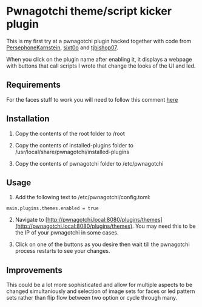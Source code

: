 # Pwnagotchi theme/script kicker plugin

This is my first try at a pwnagotchi plugin hacked together with code from [PersephoneKarnstein](https://github.com/PersephoneKarnstein/egirl-pwnagotchi), [sixt0o](https://github.com/sixt0o/f0xtr0t) and [tjbishop07](https://github.com/tjbishop07/pwnagotchi-plugins/blob/main/wardrive.py).

When you click on the plugin name after enabling it, it displays a webpage with buttons that call scripts I wrote that change the looks of the UI and led.

## Requirements

For the faces stuff to work you will need to follow this comment [here](https://github.com/PersephoneKarnstein/egirl-pwnagotchi/issues/1#issuecomment-1397549459)

## Installation

1. Copy the contents of the root folder to /root

2. Copy the contents of installed-plugins folder to /usr/local/share/pwnagotchi/installed-plugins

3. Copy the contents of pwnagotchi folder to /etc/pwnagotchi

## Usage

1. Add the following text to /etc/pwnagotchi/config.toml:

`main.plugins.themes.enabled = true`

2. Navigate to [http://pwnagotchi.local:8080/plugins/themes](http://pwnagotchi.local:8080/plugins/themes).  You may need this to be the IP of your pwnagotchi in some cases.

3. Click on one of the buttons as you desire then wait till the pwnagotchi process restarts to see your changes.

## Improvements

This could be a lot more sophisticated and allow for multiple aspects to be changed simultaniously and selection of image sets for faces or led pattern sets rather than flip flow between two option or cycle through many.
